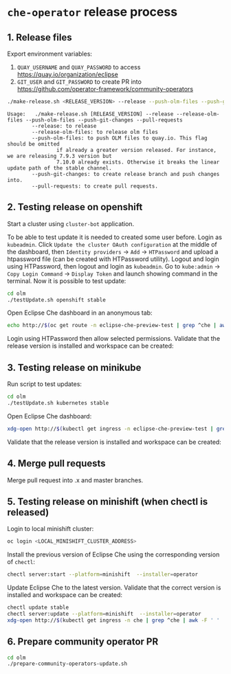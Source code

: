 # `che-operator` release process

## 1. Release files

Export environment variables:
1. `QUAY_USERNAME` and `QUAY_PASSWORD` to access https://quay.io/organization/eclipse
2. `GIT_USER` and `GIT_PASSWORD` to create PR into https://github.com/operator-framework/community-operators

```bash
./make-release.sh <RELEASE_VERSION> --release --push-olm-files --push-git-changes --pull-requests
```

```
Usage:   ./make-release.sh [RELEASE_VERSION] --release --release-olm-files --push-olm-files --push-git-changes --pull-requests
        --release: to release
        --release-olm-files: to release olm files
        --push-olm-files: to push OLM files to quay.io. This flag should be omitted
                if already a greater version released. For instance, we are releasing 7.9.3 version but
                7.10.0 already exists. Otherwise it breaks the linear update path of the stable channel.
        --push-git-changes: to create release branch and push changes into.
        --pull-requests: to create pull requests.
```

## 2. Testing release on openshift

Start a cluster using `cluster-bot` application.

To be able to test update it is needed to created some user before. Login as `kubeadmin`. Click `Update the cluster OAuth configuration` at the middle of the dashboard, then `Identity providers` -> `Add` -> `HTPassword` and upload a htpassword file (can be created with HTPassword utility). Logout and login using HTPassword, then logout and login as `kubeadmin`. Go to `kube:admin` -> `Copy Login Command` -> `Display Token` and launch showing command in the terminal. Now it is possible to test update:

```bash
cd olm
./testUpdate.sh openshift stable
```

Open Eclipse Che dashboard in an anonymous tab:

```bash
echo http://$(oc get route -n eclipse-che-preview-test | grep ^che | awk -F ' ' '{ print $2 }')
```

Login using HTPassword then allow selected permissions. Validate that the release version is installed and workspace can be created:

## 3. Testing release on minikube

Run script to test updates:

```bash
cd olm
./testUpdate.sh kubernetes stable
```

Open Eclipse Che dashboard:

```bash
xdg-open http://$(kubectl get ingress -n eclipse-che-preview-test | grep ^che | awk -F ' ' '{ print $2 }')
```

Validate that the release version is installed and workspace can be created:

## 4. Merge pull requests

Merge pull request into .x and master branches.

## 5. Testing release on minishift (when chectl is released)

Login to local minishift cluster:

```bash
oc login <LOCAL_MINISHIFT_CLUSTER_ADDRESS>
```

Install the previous version of Eclipse Che using the corresponding version of `chectl`:

```bash
chectl server:start --platform=minishift  --installer=operator
```

Update Eclipse Che to the latest version. Validate that the correct version is installed and workspace can be created:

```bash
chectl update stable
chectl server:update --platform=minishift  --installer=operator
xdg-open http://$(kubectl get ingress -n che | grep ^che | awk -F ' ' '{ print $2 }')
```

## 6. Prepare community operator PR

```bash
cd olm
./prepare-community-operators-update.sh
```
